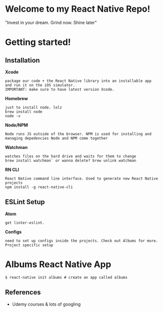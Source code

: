 # Welcome to my React Native Repo!

"Invest in your dream. Grind now. Shine later"

# Getting started!

## Installation
**Xcode**

	package our code + the React Native library into an installable app and run it on the iOS simulator.
	IMPORTANT: make sure to have latest version Xcode.

**Homebrew**

	just to install node. lolz
	brew install node
	node -v
**Node/NPM**

	Node runs JS outside of the browser. NPM is used for installing and managing depedencies Node and NPM come together
**Watchman**

	watches files on the hard drive and waits for them to change
	brew install watchman` or wanna delete? brew unlink watchman
**RN CLI**

	React Native command line interface. Used to generate new React Native projects
	npm install -g react-native-cli

## ESLint Setup
**Atom**

	get linter-eslint.
**Configs**

	need to set up configs inside the projects. Check out Albums for more. Project specific setup
# Albums React Native App
```
$ react-native init albums # create an app called albums
```

## References
* Udemy courses & lots of googling
